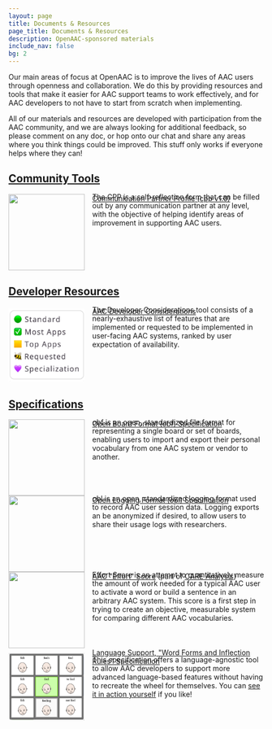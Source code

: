 ```yaml
---
layout: page
title: Documents & Resources
page_title: Documents & Resources
description: OpenAAC-sponsored materials
include_nav: false
bg: 2
---
```

<style>
  h2 {
    text-decoration: underline;
  }
  code {
    white-space: pre-line;
    display: block;
    padding: 15px 10px;
  }
  img.preview {
    float: left; 
    clear: left;
    margin-right: 15px; 
    width: 150px; 
    height: 150px; 
    object-fit: contain;
  }
</style>
<p>Our main areas of focus at OpenAAC is to improve
the lives of AAC users through openness and collaboration.
We do this by providing
resources and tools that make it easier for AAC support
teams to work effectively, and for AAC developers to not
have to start from scratch when implementing.</p>
<p>All of our materials and resources are developed with
participation from the AAC community, and we are always looking
for additional feedback, so please comment on any doc, or
hop onto our chat and share any areas where you think things
could be improved. This stuff only works if everyone helps
where they can!</p>
<h2>Community Tools</h2>
<img src='https://d18vdu4p71yql0.cloudfront.net/libraries/arasaac/friends_3.png.varianted-skin.png' class='preview' />
<a href="/cpp">Communication Partner Profile (cpp v1.0)</a><br/>
<p style='margin-top: -20px;'>The CPP is a self-reflection form that can be filled out by
any communication partner at any level, with the objective 
of helping identify areas of improvement in supporting AAC users.</p>
<div style='clear: left;'></div>
<h2>Developer Resources</h2>
<img src='/images/considerations_tight.png' class='preview' />
<a href="/considerations">AAC Developer Considerations</a><br/>
<p style='margin-top: -20px;'>The Developer Considerations tool
consists of a nearly-exhaustive list of features that are 
implemented or requested to be implemented in user-facing
AAC systems, ranked by user expectation of availability.</p>
<div style='clear: left;'></div>
<h2>Specifications</h2>
<img src='/images/modeling_ideas.svg' class='preview' />
<a href="https://docs.google.com/document/d/1Bnl5neOf9-y53yOAGjd8BzQ7jvAdLhcB6y9Zw7ITYbA/edit">Open Board Format (obf) Specification</a><br/>
<p style='margin-top: -20px;'>obf is an open, standardized file
format for representing a single board or set of boards, enabling
users to import and export their personal vocabulary from one
AAC system or vendor to another.
</p>
<div style='clear: left;'></div>
<img src='https://d18vdu4p71yql0.cloudfront.net/libraries/noun-project/Peer-Reviewed_282_g.svg' class='preview' />
<a href="https://docs.google.com/document/d/1KpC82nQc8RscgYZWKQo-y_LlKSwd8VsuvhnjrIve2f4/edit">Open Logging Format (obl) Specification</a><br/>
<p style='margin-top: -20px;'>obl is an open, standardized 
logging format used to record AAC user session data. Logging
exports an be anonymized if desired, to allow
users to share their usage logs with researchers.
</p>
<div style='clear: left;'></div>
<img src='https://www.openboardformat.org/care_report.svg' class='preview' />
<a href="https://docs.google.com/document/d/1ZJAt1JkpXcHgazEkWMFxxD_l117eD21p1uEFLMqjrjA/edit">AAC "Effort" Score</a> (part of <a href="https://www.openboardformat.org/analysis">CARE Analysis</a>)<br/>

<p style='margin-top: -20px;'>Effort Score is an attempt to
quantitatively measure the amount of work needed for a typical
AAC user to activate a word or build a sentence in an arbitrary
AAC system. This score is a first step in trying to create an
objective, measurable system for comparing different 
AAC vocabularies.
</p>
<div style='clear: left;'></div>
<img src='images/inflections_example.png' class='preview' />
<a href="https://docs.google.com/document/d/1JJI82jk9hPy-PHMgx5rXNhEhy8Z38-MtSF0Uirt8gFY/edit">Language Support, "Word Forms and Inflection Rules" Specification</a><br/>
<p style='margin-top: -20px;'>This specification offers a 
language-agnostic tool to allow AAC developers to support
more advanced language-based features without having to 
recreate the wheel for themselves. You can
<a href="https://tools.openaac.org/inflections/inflections.html">see it in action yourself</a>
if you like!
</p>
<div style='clear: left;'></div>
